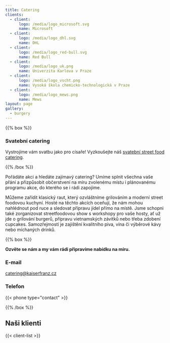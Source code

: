 ```yaml
---
title: Catering
clients:
  - client:
      logo: /media/logo_microsoft.svg
      name: Microsoft
  - client:
      logo: /media/logo_dhl.svg
      name: DHL
  - client:
      logo: /media/logo_red-bull.svg
      name: Red Bull
  - client:
      logo: /media/logo_uk.png
      name: Univerzita Karlova v Praze
  - client:
      logo: /media/logo_vscht.png
      name: Vysoká škola chemicko-technologická v Praze
  - client:
      logo: /media/logo_mews.png
      name: Mews
layout: page
gallery:
  - burgery
---
```

{{% box %}}

### Svatební catering

Vystrojíme vám svatbu jako pro císaře! Vyzkoušejte náš [svatební street food catering](/svatebni-catering/).

{{% /box %}}

Pořádáte akci a hledáte zajímavý catering? Umíme splnit všechna vaše přání a přizpůsobit občerstvení na míru zvolenému místu i plánovanému programu akce, do kterého se i rádi zapojíme.

Můžeme zařídit klasický raut, který ozvláštníme grilováním a moderní street foodovou kuchyní. Hosté na těchto akcích oceňují, že nám mohou nahlédnout pod ruce a sledovat přípravu jídel přímo na místě. Jsme schopni také zorganizovat streetfoodovou show s workshopy pro vaše hosty, ať už jde o grilování burgerů, přípravu vietnamských závitků nebo třeba zdobení cupcakes. Samozřejmostí je zajištění kvalitního piva, vína či výběrové kávy nebo míchaných drinků.



{{% box %}}

**Ozvěte se nám a my vám rádi připravíme nabídku na míru.**

### E-mail

[catering@kaiserfranz.cz](mailto:catering@kaiserfranz.cz)

### Telefon

{{< phone type="contact" >}}

{{% /box %}}



## Naši klienti

{{< client-list >}}